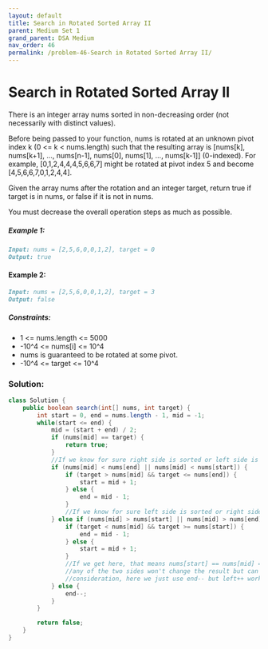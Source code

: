 ```yaml
---
layout: default
title: Search in Rotated Sorted Array II
parent: Medium Set 1
grand_parent: DSA Medium
nav_order: 46
permalink: /problem-46-Search in Rotated Sorted Array II/
---
```

# Search in Rotated Sorted Array II
There is an integer array nums sorted in non-decreasing order (not necessarily with distinct values).

Before being passed to your function, nums is rotated at an unknown pivot index k (0 <= k < nums.length) such that the resulting array is [nums[k], nums[k+1], ..., nums[n-1], nums[0], nums[1], ..., nums[k-1]] (0-indexed). For example, [0,1,2,4,4,4,5,6,6,7] might be rotated at pivot index 5 and become [4,5,6,6,7,0,1,2,4,4].

Given the array nums after the rotation and an integer target, return true if target is in nums, or false if it is not in nums.

You must decrease the overall operation steps as much as possible.

##### Example 1:
```markdown
Input: nums = [2,5,6,0,0,1,2], target = 0
Output: true
```
#### Example 2:
```markdown
Input: nums = [2,5,6,0,0,1,2], target = 3
Output: false
```
##### Constraints:
* 1 <= nums.length <= 5000
* -10^4 <= nums[i] <= 10^4
* nums is guaranteed to be rotated at some pivot.
* -10^4 <= target <= 10^4

### Solution:
```java
class Solution {
    public boolean search(int[] nums, int target) {
        int start = 0, end = nums.length - 1, mid = -1;
        while(start <= end) {
            mid = (start + end) / 2;
            if (nums[mid] == target) {
                return true;
            }
            //If we know for sure right side is sorted or left side is unsorted
            if (nums[mid] < nums[end] || nums[mid] < nums[start]) {
                if (target > nums[mid] && target <= nums[end]) {
                    start = mid + 1;
                } else {
                    end = mid - 1;
                }
                //If we know for sure left side is sorted or right side is unsorted
            } else if (nums[mid] > nums[start] || nums[mid] > nums[end]) {
                if (target < nums[mid] && target >= nums[start]) {
                    end = mid - 1;
                } else {
                    start = mid + 1;
                }
                //If we get here, that means nums[start] == nums[mid] == nums[end], then shifting out
                //any of the two sides won't change the result but can help remove duplicate from
                //consideration, here we just use end-- but left++ works too
            } else {
                end--;
            }
        }

        return false;
    }
}
```
